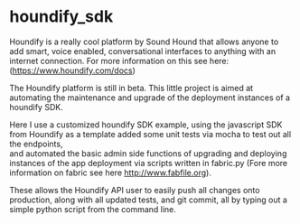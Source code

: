 # houndify_sdk
Houndify is a really cool platform by Sound Hound that allows anyone to add smart, voice enabled, conversational interfaces 
to anything with an internet connection.
For more information on this see here: (https://www.houndify.com/docs)


The Houndify platform is still in beta. This little project is aimed at automating the maintenance and upgrade of 
the deployment instances of a houndify SDK.

Here I use a customized houndify SDK example, using the javascript SDK from Houndify as a template
added some unit tests via mocha to test out all the endpoints,  
and automated the basic admin side functions of upgrading and deploying instances of the app deployment via scripts written
in fabric.py (Fore more information on fabric see here http://www.fabfile.org). 



These allows the Houndify API user to easily push all changes onto production, along with all updated tests, and git commit, 
all by typing out a simple python script from the command line.

